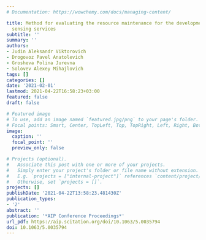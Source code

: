```yaml
---
# Documentation: https://wowchemy.com/docs/managing-content/

title: Method for evaluating the resource maintenance for the development of remote
  sensing services
subtitle: ''
summary: ''
authors:
- Judin Aleksandr Viktorovich
- Drogovoz Pavel Anatolevich
- Grosheva Polina Jurevna
- Solovev Alexey Mihajlovich
tags: []
categories: []
date: '2021-02-01'
lastmod: 2021-04-22T16:58:23+03:00
featured: false
draft: false

# Featured image
# To use, add an image named `featured.jpg/png` to your page's folder.
# Focal points: Smart, Center, TopLeft, Top, TopRight, Left, Right, BottomLeft, Bottom, BottomRight.
image:
  caption: ''
  focal_point: ''
  preview_only: false

# Projects (optional).
#   Associate this post with one or more of your projects.
#   Simply enter your project's folder or file name without extension.
#   E.g. `projects = ["internal-project"]` references `content/project/deep-learning/index.md`.
#   Otherwise, set `projects = []`.
projects: []
publishDate: '2021-04-22T13:58:23.481430Z'
publication_types:
- '2'
abstract: ''
publication: '*AIP Conference Proceedings*'
url_pdf: https://aip.scitation.org/doi/10.1063/5.0035794
doi: 10.1063/5.0035794
---
```

